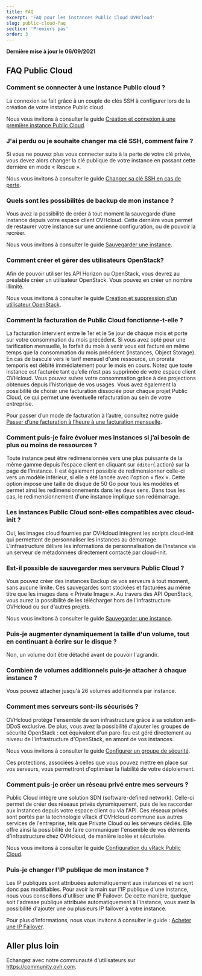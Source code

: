 ```yaml
---
title: FAQ
excerpt: 'FAQ pour les instances Public Cloud OVHcloud'
slug: public-cloud-faq
section: 'Premiers pas'
order: 3
---
```


**Dernière mise à jour le 06/09/2021**

## FAQ Public Cloud

### Comment se connecter à une instance Public cloud ?

La connexion se fait grâce à un couple de clés SSH à configurer lors de la création de votre instance Public cloud.

Nous vous invitons à consulter le guide [Création et connexion à une première instance Public Cloud](../premiers-pas-instance-public-cloud/).

### J'ai perdu ou je souhaite changer ma clé SSH, comment faire ?

Si vous ne pouvez plus vous connecter suite à la perte de votre clé privée, vous devez alors changer la clé publique de votre instance en passant cette dernière en mode « Rescue ».

Nous vous invitons à consulter le guide [Changer sa clé SSH en cas de perte](../changer-sa-cle-ssh-en-cas-de-perte/).

### Quels sont les possibilités de backup de mon instance ?

Vous avez la possibilité de créer à tout moment la sauvegarde d’une instance depuis votre espace client OVHcloud. Cette dernière vous permet de restaurer votre instance sur une ancienne configuration, ou de pouvoir la recréer.

Nous vous invitons à consulter le guide [Sauvegarder une instance](../sauvegarder-une-instance/).

### Comment créer et gérer des utilisateurs OpenStack?  

Afin de pouvoir utiliser les API Horizon ou OpenStack, vous devrez au préalable créer un utilisateur OpenStack. Vous pouvez en créer un nombre illimité.

Nous vous invitons à consulter le guide [Création et suppression d’un utilisateur OpenStack](../creation-et-suppression-dun-utilisateur-openstack/).

### Comment la facturation de Public Cloud fonctionne-t-elle ?

La facturation intervient entre le 1er et le 5e jour de chaque mois et porte sur votre consommation du mois précédent. Si vous avez opté pour une tarification mensuelle, le forfait du mois à venir vous est facturé en même temps que la consommation du mois précédent (instances, Object Storage). En cas de bascule vers le tarif mensuel d'une ressource, un prorata temporis est débité immédiatement pour le mois en cours.
Notez que toute instance est facturée tant qu’elle n’est pas supprimée de votre espace client OVHcloud.
Vous pouvez suivre votre consommation grâce à des projections obtenues depuis l’historique de vos usages. Vous avez également la possibilité de choisir une facturation dissociée pour chaque projet Public Cloud, ce qui permet une éventuelle refacturation au sein de votre entreprise.

Pour passer d’un mode de facturation à l’autre, consultez notre guide [Passer d’une facturation à l’heure à une facturation mensuelle](../changer-type-facturation-public-cloud/).

### Comment puis-je faire évoluer mes instances si j’ai besoin de plus ou moins de ressources ?

Toute instance peut être redimensionnée vers une plus puissante de la même gamme depuis l’espace client en cliquant sur `éditer`{.action} sur la page de l’instance. Il est également possible de redimensionner celle-ci vers un modèle inférieur, si elle a été lancée avec l'option « flex ». Cette option impose une taille de disque de 50 Go pour tous les modèles et permet ainsi les redimensionnements dans les deux sens.
Dans tous les cas, le redimensionnement d'une instance implique son redémarrage.

### Les instances Public Cloud sont-elles compatibles avec cloud-init ?

Oui, les images cloud fournies par OVHcloud intègrent les scripts cloud-init qui permettent de personnaliser les instances au démarrage. L'infrastructure délivre les informations de personnalisation de l'instance via un serveur de métadonnées directement contacté par cloud-init.

### Est-il possible de sauvegarder mes serveurs Public Cloud ?

Vous pouvez créer des instances Backup de vos serveurs à tout moment, sans aucune limite. Ces sauvegardes sont stockées et facturées au même titre que les images dans « Private Image ». Au travers des API OpenStack, vous aurez la possibilité de les télécharger hors de l'infrastructure OVHcloud ou sur d'autres projets.

Nous vous invitons à consulter le guide [Sauvegarder une instance](../sauvegarder-une-instance/).

### Puis-je augmenter dynamiquement la taille d'un volume, tout en continuant à écrire sur le disque ?

Non, un volume doit être détaché avant de pouvoir l'agrandir.

### Combien de volumes additionnels puis-je attacher à chaque instance ?

Vous pouvez attacher jusqu'à 26 volumes additionnels par instance.

### Comment mes serveurs sont-ils sécurisés ?

OVHcloud protège l'ensemble de son infrastructure grâce à sa solution anti-DDoS exclusive. De plus, vous avez la possibilité d'ajouter les groupes de sécurité OpenStack : cet équivalent d'un pare-feu est géré directement au niveau de l'infrastructure d'OpenStack, en amont de vos instances.

Nous vous invitons à consulter le guide [Configurer un groupe de sécurité](../configurer-un-groupe-de-securite/).

Ces protections, associées à celles que vous pouvez mettre en place sur vos serveurs, vous permettront d'optimiser la fiabilité de votre déploiement.

### Comment puis-je créer un réseau privé entre mes serveurs ?

Public Cloud intègre une solution SDN (software-defined network). Celle-ci permet de créer des réseaux privés dynamiquement, puis de les raccorder aux instances depuis votre espace client ou via l'API.
Ces réseaux privés sont portés par la technologie vRack d'OVHcloud commune aux autres services de l'entreprise, tels que Private Cloud ou les serveurs dédiés. Elle offre ainsi la possibilité de faire communiquer l'ensemble de vos éléments d'infrastructure chez OVHcloud, de manière isolée et sécurisée.

Nous vous invitons à consulter le guide [Configuration du vRack Public Cloud](../public-cloud-vrack/).

### Puis-je changer l'IP publique de mon instance ?

Les IP publiques sont attribuées automatiquement aux instances et ne sont donc pas modifiables. Pour avoir la main sur l'IP publique d'une instance, nous vous conseillons d'utiliser une IP Failover. De cette manière, quelque soit l'adresse publique attribuée automatiquement à l'instance, vous avez la possibilité d'ajouter une ou plusieurs IP failover à votre instance.

Pour plus d'informations, nous vous invitons à consulter le guide : [Acheter une IP Failover](../acheter-une-ip-failover/).

## Aller plus loin

Échangez avec notre communauté d'utilisateurs sur <https://community.ovh.com>.
